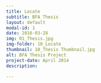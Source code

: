 ```yaml
---
title: Locate
subtitle: BFA Thesis
layout: default
modal-id: 1
date: 2016-03-28
img: 01_Thesis.jpg
img-folder: 10_Locate
thumbnail: 10_Thesis Thumbnail.jpg
alt: BFA Thesis Project
project-date: April 2014
description: 

---
```

